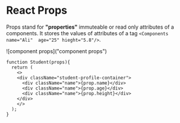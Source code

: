 # React Props
  Props stand for **"properties"**  immuteable or read only attributes of a components.
  It stores the values of attributes of a tag `<Components name="Ali"  age="25" hieght="5.8"/>`.

  ![component props]("component props")

  ```
  function Student(props){
    return (
      <>
      <div className="student-profile-container">
        <div className="name">{prop.name}</div>
        <div className="name">{prop.age}</div>
        <div className="name">{prop.height}</div>
      </div>
      </>
    );
  }

  ```